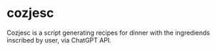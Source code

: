 # cozjesc
Cozjesc is a script generating recipes for dinner with the ingrediends inscribed by user, via ChatGPT API.
